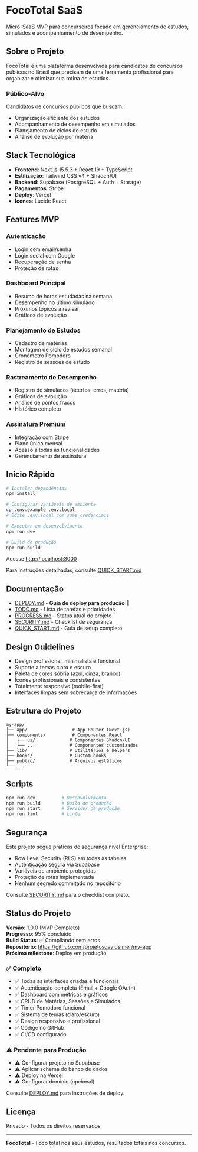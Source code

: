 # FocoTotal SaaS

Micro-SaaS MVP para concurseiros focado em gerenciamento de estudos, simulados e acompanhamento de desempenho.

## Sobre o Projeto

FocoTotal é uma plataforma desenvolvida para candidatos de concursos públicos no Brasil que precisam de uma ferramenta profissional para organizar e otimizar sua rotina de estudos.

### Público-Alvo
Candidatos de concursos públicos que buscam:
- Organização eficiente dos estudos
- Acompanhamento de desempenho em simulados
- Planejamento de ciclos de estudo
- Análise de evolução por matéria

## Stack Tecnológica

- **Frontend**: Next.js 15.5.3 + React 19 + TypeScript
- **Estilização**: Tailwind CSS v4 + Shadcn/UI
- **Backend**: Supabase (PostgreSQL + Auth + Storage)
- **Pagamentos**: Stripe
- **Deploy**: Vercel
- **Ícones**: Lucide React

## Features MVP

### Autenticação
- Login com email/senha
- Login social com Google
- Recuperação de senha
- Proteção de rotas

### Dashboard Principal
- Resumo de horas estudadas na semana
- Desempenho no último simulado
- Próximos tópicos a revisar
- Gráficos de evolução

### Planejamento de Estudos
- Cadastro de matérias
- Montagem de ciclo de estudos semanal
- Cronômetro Pomodoro
- Registro de sessões de estudo

### Rastreamento de Desempenho
- Registro de simulados (acertos, erros, matéria)
- Gráficos de evolução
- Análise de pontos fracos
- Histórico completo

### Assinatura Premium
- Integração com Stripe
- Plano único mensal
- Acesso a todas as funcionalidades
- Gerenciamento de assinatura

## Início Rápido

```bash
# Instalar dependências
npm install

# Configurar variáveis de ambiente
cp .env.example .env.local
# Edite .env.local com suas credenciais

# Executar em desenvolvimento
npm run dev

# Build de produção
npm run build
```

Acesse [http://localhost:3000](http://localhost:3000)

Para instruções detalhadas, consulte [QUICK_START.md](./QUICK_START.md)

## Documentação

- [DEPLOY.md](./DEPLOY.md) - **Guia de deploy para produção** 🚀
- [TODO.md](./TODO.md) - Lista de tarefas e prioridades
- [PROGRESS.md](./PROGRESS.md) - Status atual do projeto
- [SECURITY.md](./SECURITY.md) - Checklist de segurança
- [QUICK_START.md](./QUICK_START.md) - Guia de setup completo

## Design Guidelines

- Design profissional, minimalista e funcional
- Suporte a temas claro e escuro
- Paleta de cores sóbria (azul, cinza, branco)
- Ícones profissionais e consistentes
- Totalmente responsivo (mobile-first)
- Interfaces limpas sem sobrecarga de informações

## Estrutura do Projeto

```
my-app/
├── app/                 # App Router (Next.js)
├── components/          # Componentes React
│   ├── ui/             # Componentes Shadcn/UI
│   └── ...             # Componentes customizados
├── lib/                # Utilitários e helpers
├── hooks/              # Custom hooks
├── public/             # Arquivos estáticos
└── ...
```

## Scripts

```bash
npm run dev          # Desenvolvimento
npm run build        # Build de produção
npm run start        # Servidor de produção
npm run lint         # Linter
```

## Segurança

Este projeto segue práticas de segurança nível Enterprise:
- Row Level Security (RLS) em todas as tabelas
- Autenticação segura via Supabase
- Variáveis de ambiente protegidas
- Proteção de rotas implementada
- Nenhum segredo commitado no repositório

Consulte [SECURITY.md](./SECURITY.md) para o checklist completo.

## Status do Projeto

**Versão**: 1.0.0 (MVP Completo)  
**Progresso**: 95% concluído  
**Build Status**: ✅ Compilando sem erros  
**Repositório**: https://github.com/projetosdavidsimer/my-app  
**Próxima milestone**: Deploy em produção

### ✅ Completo
- ✅ Todas as interfaces criadas e funcionais
- ✅ Autenticação completa (Email + Google OAuth)
- ✅ Dashboard com métricas e gráficos
- ✅ CRUD de Matérias, Sessões e Simulados
- ✅ Timer Pomodoro funcional
- ✅ Sistema de temas (claro/escuro)
- ✅ Design responsivo e profissional
- ✅ Código no GitHub
- ✅ CI/CD configurado

### ⚠️ Pendente para Produção
- ⚠️ Configurar projeto no Supabase
- ⚠️ Aplicar schema do banco de dados
- ⚠️ Deploy na Vercel
- ⚠️ Configurar domínio (opcional)

Consulte [DEPLOY.md](./DEPLOY.md) para instruções de deploy.

## Licença

Privado - Todos os direitos reservados

---

**FocoTotal** - Foco total nos seus estudos, resultados totais nos concursos.
